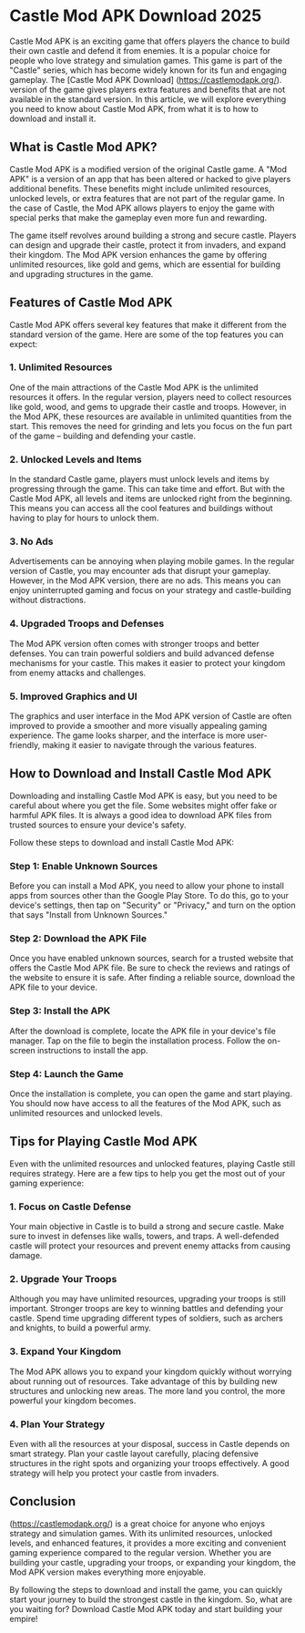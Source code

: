 # Castle Mod APK Download 2025

Castle Mod APK is an exciting game that offers players the chance to build their own castle and defend it from enemies. It is a popular choice for people who love strategy and simulation games. This game is part of the "Castle" series, which has become widely known for its fun and engaging gameplay. The [Castle Mod APK Download] (https://castlemodapk.org/). version of the game gives players extra features and benefits that are not available in the standard version. In this article, we will explore everything you need to know about Castle Mod APK, from what it is to how to download and install it.

## What is Castle Mod APK?

Castle Mod APK is a modified version of the original Castle game. A "Mod APK" is a version of an app that has been altered or hacked to give players additional benefits. These benefits might include unlimited resources, unlocked levels, or extra features that are not part of the regular game. In the case of Castle, the Mod APK allows players to enjoy the game with special perks that make the gameplay even more fun and rewarding.

The game itself revolves around building a strong and secure castle. Players can design and upgrade their castle, protect it from invaders, and expand their kingdom. The Mod APK version enhances the game by offering unlimited resources, like gold and gems, which are essential for building and upgrading structures in the game.

## Features of Castle Mod APK

Castle Mod APK offers several key features that make it different from the standard version of the game. Here are some of the top features you can expect:

### 1. Unlimited Resources
One of the main attractions of the Castle Mod APK is the unlimited resources it offers. In the regular version, players need to collect resources like gold, wood, and gems to upgrade their castle and troops. However, in the Mod APK, these resources are available in unlimited quantities from the start. This removes the need for grinding and lets you focus on the fun part of the game – building and defending your castle.

### 2. Unlocked Levels and Items
In the standard Castle game, players must unlock levels and items by progressing through the game. This can take time and effort. But with the Castle Mod APK, all levels and items are unlocked right from the beginning. This means you can access all the cool features and buildings without having to play for hours to unlock them.

### 3. No Ads
Advertisements can be annoying when playing mobile games. In the regular version of Castle, you may encounter ads that disrupt your gameplay. However, in the Mod APK version, there are no ads. This means you can enjoy uninterrupted gaming and focus on your strategy and castle-building without distractions.

### 4. Upgraded Troops and Defenses
The Mod APK version often comes with stronger troops and better defenses. You can train powerful soldiers and build advanced defense mechanisms for your castle. This makes it easier to protect your kingdom from enemy attacks and challenges.

### 5. Improved Graphics and UI
The graphics and user interface in the Mod APK version of Castle are often improved to provide a smoother and more visually appealing gaming experience. The game looks sharper, and the interface is more user-friendly, making it easier to navigate through the various features.

## How to Download and Install Castle Mod APK

Downloading and installing Castle Mod APK is easy, but you need to be careful about where you get the file. Some websites might offer fake or harmful APK files. It is always a good idea to download APK files from trusted sources to ensure your device's safety.

Follow these steps to download and install Castle Mod APK:

### Step 1: Enable Unknown Sources
Before you can install a Mod APK, you need to allow your phone to install apps from sources other than the Google Play Store. To do this, go to your device's settings, then tap on "Security" or "Privacy," and turn on the option that says "Install from Unknown Sources."

### Step 2: Download the APK File
Once you have enabled unknown sources, search for a trusted website that offers the Castle Mod APK file. Be sure to check the reviews and ratings of the website to ensure it is safe. After finding a reliable source, download the APK file to your device.

### Step 3: Install the APK
After the download is complete, locate the APK file in your device's file manager. Tap on the file to begin the installation process. Follow the on-screen instructions to install the app.

### Step 4: Launch the Game
Once the installation is complete, you can open the game and start playing. You should now have access to all the features of the Mod APK, such as unlimited resources and unlocked levels.

## Tips for Playing Castle Mod APK

Even with the unlimited resources and unlocked features, playing Castle still requires strategy. Here are a few tips to help you get the most out of your gaming experience:

### 1. Focus on Castle Defense
Your main objective in Castle is to build a strong and secure castle. Make sure to invest in defenses like walls, towers, and traps. A well-defended castle will protect your resources and prevent enemy attacks from causing damage.

### 2. Upgrade Your Troops
Although you may have unlimited resources, upgrading your troops is still important. Stronger troops are key to winning battles and defending your castle. Spend time upgrading different types of soldiers, such as archers and knights, to build a powerful army.

### 3. Expand Your Kingdom
The Mod APK allows you to expand your kingdom quickly without worrying about running out of resources. Take advantage of this by building new structures and unlocking new areas. The more land you control, the more powerful your kingdom becomes.

### 4. Plan Your Strategy
Even with all the resources at your disposal, success in Castle depends on smart strategy. Plan your castle layout carefully, placing defensive structures in the right spots and organizing your troops effectively. A good strategy will help you protect your castle from invaders.

## Conclusion

(https://castlemodapk.org/) is a great choice for anyone who enjoys strategy and simulation games. With its unlimited resources, unlocked levels, and enhanced features, it provides a more exciting and convenient gaming experience compared to the regular version. Whether you are building your castle, upgrading your troops, or expanding your kingdom, the Mod APK version makes everything more enjoyable.

By following the steps to download and install the game, you can quickly start your journey to build the strongest castle in the kingdom. So, what are you waiting for? Download Castle Mod APK today and start building your empire!
